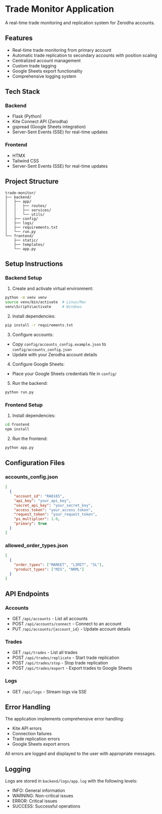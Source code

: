# Trade Monitor Application

A real-time trade monitoring and replication system for Zerodha accounts.

## Features

- Real-time trade monitoring from primary account
- Automatic trade replication to secondary accounts with position scaling
- Centralized account management
- Custom trade tagging
- Google Sheets export functionality
- Comprehensive logging system

## Tech Stack

### Backend
- Flask (Python)
- Kite Connect API (Zerodha)
- gspread (Google Sheets integration)
- Server-Sent Events (SSE) for real-time updates

### Frontend
- HTMX
- Tailwind CSS
- Server-Sent Events (SSE) for real-time updates

## Project Structure

```
trade-monitor/
├── backend/
│   ├── app/
│   │   ├── routes/
│   │   ├── services/
│   │   └── utils/
│   ├── config/
│   ├── logs/
│   ├── requirements.txt
│   └── run.py
└── frontend/
    ├── static/
    ├── templates/
    └── app.py
```

## Setup Instructions

### Backend Setup

1. Create and activate virtual environment:
```bash
python -m venv venv
source venv/bin/activate  # Linux/Mac
venv\Scripts\activate     # Windows
```

2. Install dependencies:
```bash
pip install -r requirements.txt
```

3. Configure accounts:
- Copy `config/accounts_config.example.json` to `config/accounts_config.json`
- Update with your Zerodha account details

4. Configure Google Sheets:
- Place your Google Sheets credentials file in `config/`

5. Run the backend:
```bash
python run.py
```

### Frontend Setup

1. Install dependencies:
```bash
cd frontend
npm install
```

2. Run the frontend:
```bash
python app.py
```

## Configuration Files

### accounts_config.json
```json
[
  {
    "account_id": "RA0165",
    "api_key": "your_api_key",
    "secret_api_key": "your_secret_key",
    "access_token": "your_access_token",
    "request_token": "your_request_token",
    "ps_multiplier": 1.0,
    "primary": true
  }
]
```

### allowed_order_types.json
```json
[
  {
    "order_types": ["MARKET", "LIMIT", "SL"],
    "product_types": ["MIS", "NRML"]
  }
]
```

## API Endpoints

### Accounts
- GET `/api/accounts` - List all accounts
- POST `/api/accounts/connect` - Connect to an account
- PUT `/api/accounts/{account_id}` - Update account details

### Trades
- GET `/api/trades` - List all trades
- POST `/api/trades/replicate` - Start trade replication
- POST `/api/trades/stop` - Stop trade replication
- POST `/api/trades/export` - Export trades to Google Sheets

### Logs
- GET `/api/logs` - Stream logs via SSE

## Error Handling

The application implements comprehensive error handling:
- Kite API errors
- Connection failures
- Trade replication errors
- Google Sheets export errors

All errors are logged and displayed to the user with appropriate messages.

## Logging

Logs are stored in `backend/logs/app.log` with the following levels:
- INFO: General information
- WARNING: Non-critical issues
- ERROR: Critical issues
- SUCCESS: Successful operations 